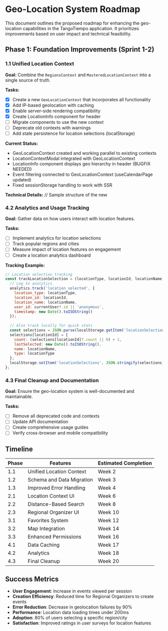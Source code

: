 # Geo-Location System Roadmap

This document outlines the proposed roadmap for enhancing the geo-location capabilities in the TangoTiempo application. It prioritizes improvements based on user impact and technical feasibility.

## Phase 1: Foundation Improvements (Sprint 1-2)

### 1.1 Unified Location Context

**Goal:** Combine the `RegionsContext` and `MasteredLocationContext` into a single source of truth.

**Tasks:**
- [x] Create a new `GeoLocationContext` that incorporates all functionality
- [x] Add IP-based geolocation with caching
- [x] Enable server-side rendering compatibility
- [x] Create LocationInfo component for header
- [ ] Migrate components to use the new context
- [ ] Deprecate old contexts with warnings
- [ ] Add state persistence for location selections (localStorage)

**Current Status:**
- GeoLocationContext created and working parallel to existing contexts
- LocationContextModal integrated with GeoLocationContext
- LocationInfo component displays geo hierarchy in header (BUGFIX NEEDED)
- Event filtering connected to GeoLocationContext (useCalendarPage updated)
- Fixed sessionStorage handling to work with SSR

**Technical Details:**
// Sample structure of the new 

### 4.2 Analytics and Usage Tracking

**Goal:** Gather data on how users interact with location features.

**Tasks:**
- [ ] Implement analytics for location selections
- [ ] Track popular regions and cities
- [ ] Measure impact of location features on engagement
- [ ] Create a location analytics dashboard

**Tracking Example:**
```javascript
// Location selection tracking
const trackLocationSelection = (locationType, locationId, locationName) => {
  // Log to analytics
  analytics.track('location_selected', {
    location_type: locationType,
    location_id: locationId,
    location_name: locationName,
    user_id: currentUser?.id || 'anonymous',
    timestamp: new Date().toISOString()
  });
  
  // Also track locally for quick stats
  const selections = JSON.parse(localStorage.getItem('locationSelections') || '{}');
  selections[locationId] = {
    count: (selections[locationId]?.count || 0) + 1,
    lastSelected: new Date().toISOString(),
    name: locationName,
    type: locationType
  };
  localStorage.setItem('locationSelections', JSON.stringify(selections));
};
```

### 4.3 Final Cleanup and Documentation

**Goal:** Ensure the geo-location system is well-documented and maintainable.

**Tasks:**
- [ ] Remove all deprecated code and contexts
- [ ] Update API documentation
- [ ] Create comprehensive usage guides
- [ ] Verify cross-browser and mobile compatibility

## Timeline

| Phase | Features | Estimated Completion |
|-------|----------|----------------------|
| 1.1   | Unified Location Context | Week 2 |
| 1.2   | Schema and Data Migration | Week 3 |
| 1.3   | Improved Error Handling | Week 4 |
| 2.1   | Location Context UI | Week 6 |
| 2.2   | Distance-Based Search | Week 8 |
| 2.3   | Regional Organizer UI | Week 10 |
| 3.1   | Favorites System | Week 12 |
| 3.2   | Map Integration | Week 14 |
| 3.3   | Enhanced Permissions | Week 16 |
| 4.1   | Data Caching | Week 17 |
| 4.2   | Analytics | Week 18 |
| 4.3   | Final Cleanup | Week 20 |

## Success Metrics

- **User Engagement**: Increase in events viewed per session
- **Creation Efficiency**: Reduced time for Regional Organizers to create events
- **Error Reduction**: Decrease in geolocation failures by 90%
- **Performance**: Location data loading times under 200ms
- **Adoption**: 80% of users selecting a specific region/city
- **Satisfaction**: Improved ratings in user surveys for location features
